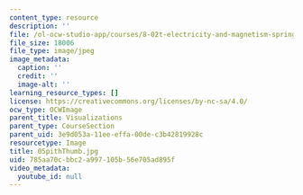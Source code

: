 ```yaml
---
content_type: resource
description: ''
file: /ol-ocw-studio-app/courses/8-02t-electricity-and-magnetism-spring-2005/785aa70cbbc2a997105b56e705ad895f_05pithThumb.jpg
file_size: 18006
file_type: image/jpeg
image_metadata:
  caption: ''
  credit: ''
  image-alt: ''
learning_resource_types: []
license: https://creativecommons.org/licenses/by-nc-sa/4.0/
ocw_type: OCWImage
parent_title: Visualizations
parent_type: CourseSection
parent_uid: 3e9d053a-11ee-effa-00de-c3b42819928c
resourcetype: Image
title: 05pithThumb.jpg
uid: 785aa70c-bbc2-a997-105b-56e705ad895f
video_metadata:
  youtube_id: null
---
```

